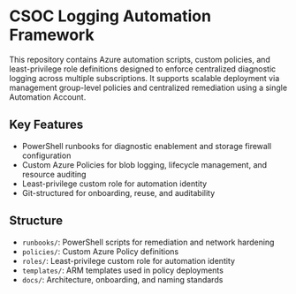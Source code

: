 # CSOC Logging Automation Framework

This repository contains Azure automation scripts, custom policies, and least-privilege role definitions designed to enforce centralized diagnostic logging across multiple subscriptions. It supports scalable deployment via management group-level policies and centralized remediation using a single Automation Account.

## Key Features
- PowerShell runbooks for diagnostic enablement and storage firewall configuration
- Custom Azure Policies for blob logging, lifecycle management, and resource auditing
- Least-privilege custom role for automation identity
- Git-structured for onboarding, reuse, and auditability

## Structure
- `runbooks/`: PowerShell scripts for remediation and network hardening
- `policies/`: Custom Azure Policy definitions
- `roles/`: Least-privilege custom role for automation identity
- `templates/`: ARM templates used in policy deployments
- `docs/`: Architecture, onboarding, and naming standards
